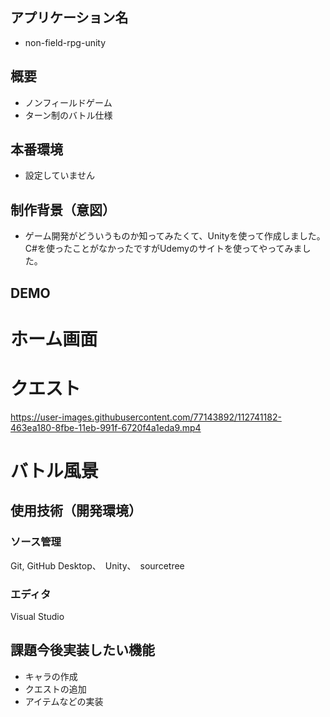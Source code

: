 ## アプリケーション名
- non-field-rpg-unity


## 概要
- ノンフィールドゲーム
- ターン制のバトル仕様

## 本番環境
- 設定していません

  
## 制作背景（意図）
- ゲーム開発がどういうものか知ってみたくて、Unityを使って作成しました。<br>
C#を使ったことがなかったですがUdemyのサイトを使ってやってみました。


## DEMO
# ホーム画面



# クエスト

https://user-images.githubusercontent.com/77143892/112741182-463ea180-8fbe-11eb-991f-6720f4a1eda9.mp4

# バトル風景






## 使用技術（開発環境）

### ソース管理
Git, GitHub Desktop、　Unity、　sourcetree

### エディタ
Visual Studio

## 課題今後実装したい機能
- キャラの作成
- クエストの追加
- アイテムなどの実装
